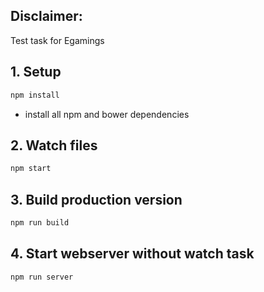 ## Disclaimer:
Test task for Egamings

## 1. Setup
```bash
npm install
```
- install all npm and bower dependencies

## 2. Watch files
```bash
npm start
```

## 3. Build production version
```bash
npm run build
```

## 4. Start webserver without watch task
```bash
npm run server
```
